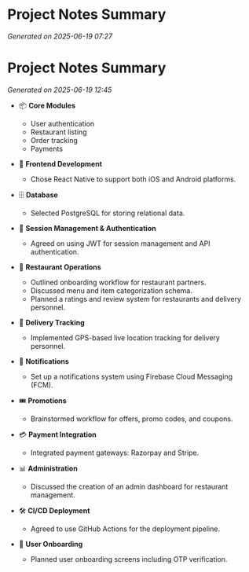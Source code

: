 # Project Notes Summary

*Generated on 2025-06-19 07:27*

# Project Notes Summary

*Generated on 2025-06-19 12:45*

- 📦 **Core Modules**
  - User authentication
  - Restaurant listing
  - Order tracking
  - Payments

- 📱 **Frontend Development**
  - Chose React Native to support both iOS and Android platforms.

- 🗄️ **Database**
  - Selected PostgreSQL for storing relational data.

- 🔐 **Session Management & Authentication**
  - Agreed on using JWT for session management and API authentication.

- 🥡 **Restaurant Operations**
  - Outlined onboarding workflow for restaurant partners.
  - Discussed menu and item categorization schema.
  - Planned a ratings and review system for restaurants and delivery personnel.

- 🚚 **Delivery Tracking**
  - Implemented GPS-based live location tracking for delivery personnel.

- 🔔 **Notifications**
  - Set up a notifications system using Firebase Cloud Messaging (FCM).

- 🎟️ **Promotions**
  - Brainstormed workflow for offers, promo codes, and coupons.

- 💳 **Payment Integration**
  - Integrated payment gateways: Razorpay and Stripe.

- 📊 **Administration**
  - Discussed the creation of an admin dashboard for restaurant management.

- 🛠️ **CI/CD Deployment**
  - Agreed to use GitHub Actions for the deployment pipeline.

- 📱 **User Onboarding**
  - Planned user onboarding screens including OTP verification.